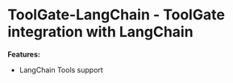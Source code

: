 # ToolGate-LangChain - ToolGate integration with LangChain

**Features:**
 - LangChain Tools support

